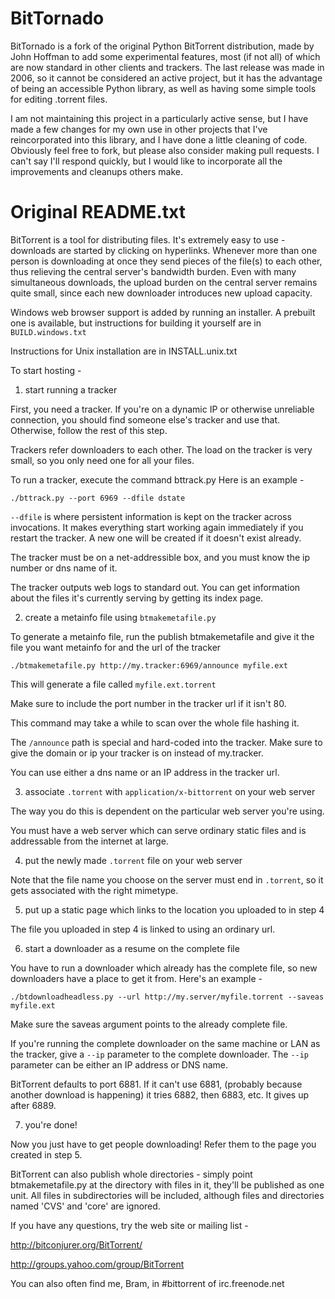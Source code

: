 BitTornado
==========

BitTornado is a fork of the original Python BitTorrent distribution, made by
John Hoffman to add some experimental features, most (if not all) of which are
now standard in other clients and trackers. The last release was made in 2006,
so it cannot be considered an active project, but it has the advantage of being
an accessible Python library, as well as having some simple tools for editing
.torrent files.

I am not maintaining this project in a particularly active sense, but I have
made a few changes for my own use in other projects that I've reincorporated
into this library, and I have done a little cleaning of code. Obviously feel
free to fork, but please also consider making pull requests. I can't say I'll
respond quickly, but I would like to incorporate all the improvements and
cleanups others make.

Original README.txt
===================

BitTorrent is a tool for distributing files. It's extremely 
easy to use - downloads are started by clicking on hyperlinks.
Whenever more than one person is downloading at once 
they send pieces of the file(s) to each other, thus relieving 
the central server's bandwidth burden. Even with many 
simultaneous downloads, the upload burden on the central server 
remains quite small, since each new downloader introduces new 
upload capacity.

Windows web browser support is added by running an installer. 
A prebuilt one is available, but instructions for building it 
yourself are in `BUILD.windows.txt`

Instructions for Unix installation are in INSTALL.unix.txt

To start hosting -

1) start running a tracker

First, you need a tracker. If you're on a dynamic IP or otherwise 
unreliable connection, you should find someone else's tracker and 
use that. Otherwise, follow the rest of this step.

Trackers refer downloaders to each other. The load on the tracker 
is very small, so you only need one for all your files.

To run a tracker, execute the command bttrack.py Here is an example -

    ./bttrack.py --port 6969 --dfile dstate

`--dfile` is where persistent information is kept on the tracker across 
invocations. It makes everything start working again immediately if 
you restart the tracker. A new one will be created if it doesn't exist 
already.

The tracker must be on a net-addressible box, and you must know the 
ip number or dns name of it.

The tracker outputs web logs to standard out. You can get information 
about the files it's currently serving by getting its index page. 

2) create a metainfo file using `btmakemetafile.py`

To generate a metainfo file, run the publish btmakemetafile and give 
it the file you want metainfo for and the url of the tracker

    ./btmakemetafile.py http://my.tracker:6969/announce myfile.ext

This will generate a file called `myfile.ext.torrent`

Make sure to include the port number in the tracker url if it isn't 80.

This command may take a while to scan over the whole file hashing it.

The `/announce` path is special and hard-coded into the tracker. 
Make sure to give the domain or ip your tracker is on instead of 
my.tracker.

You can use either a dns name or an IP address in the tracker url.

3) associate `.torrent` with `application/x-bittorrent` on your web server

The way you do this is dependent on the particular web server you're using.

You must have a web server which can serve ordinary static files and is 
addressable from the internet at large.

4) put the newly made `.torrent` file on your web server

Note that the file name you choose on the server must end in `.torrent`, so 
it gets associated with the right mimetype.

5) put up a static page which links to the location you uploaded to in step 4

The file you uploaded in step 4 is linked to using an ordinary url.

6) start a downloader as a resume on the complete file

You have to run a downloader which already has the complete file, 
so new downloaders have a place to get it from. Here's an example -

    ./btdownloadheadless.py --url http://my.server/myfile.torrent --saveas myfile.ext

Make sure the saveas argument points to the already complete file.

If you're running the complete downloader on the same machine or LAN as 
the tracker, give a `--ip` parameter to the complete downloader. The `--ip` 
parameter can be either an IP address or DNS name.

BitTorrent defaults to port 6881. If it can't use 6881, (probably because 
another download is happening) it tries 6882, then 6883, etc. It gives up 
after 6889.

7) you're done!

Now you just have to get people downloading! Refer them to the page you 
created in step 5.

BitTorrent can also publish whole directories - simply point 
btmakemetafile.py at the directory with files in it, they'll be published 
as one unit. All files in subdirectories will be included, although files 
and directories named 'CVS' and 'core' are ignored.

If you have any questions, try the web site or mailing list -

http://bitconjurer.org/BitTorrent/

http://groups.yahoo.com/group/BitTorrent

You can also often find me, Bram, in #bittorrent of irc.freenode.net

